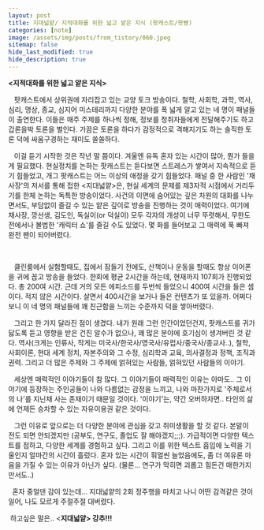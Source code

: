 ```yaml
---
layout: post
title: 지대넓얕/ 지적대화를 위한 넓고 얕은 지식 (팟캐스트/팟빵)
categories: [note]
image: /assets/img/posts/from_tistory/060.jpeg
sitemap: false
hide_last_modified: true
hide_description: true
---
```



  


**<지적대화를 위한 넓고 얕은 지식\>**

  


   팟캐스트에서 상위권에 자리잡고 있는 교양 토크 방송이다. 철학, 사회학, 과학, 역사, 심리, 명상, 종교, 심지어 미스테리까지 다양한 분야를 폭 넓게 알고 있는 네 명이 패널들이 출연한다. 이들은 매주 주제를 하나씩 정해, 정보를 청취자들에게 전달해주기도 하고 갑론을박 토론을 벌인다. 가끔은 토론을 하다가 감정적으로 격해지기도 하는 솔직한 토론 덕에 싸움구경하는 재미도 쏠쏠하다.

  


   이걸 듣기 시작한 것은 작년 말 쯤이다. 겨울엔 유독 혼자 있는 시간이 많아, 뭔가 들을게 필요했다. 현실정치를 논하는 팟캐스트는 듣다보면 스트레스가 쌓여서 지속적으로 듣기 힘들었고, 개그 팟캐스트는 어느 이상의 애정을 갖기 힘들었다. 패널 중 한 사람인 '채사장'의 저서를 통해 접한 <지대넓얕\>은, 현실 세계의 문제를 제3자적 시점에서 거리두기를 한체 논하는 독특한 방송이었다. 사건의 이면에 숨어있는 깊은 차원의 대화를 나누면서도, 부담없이 즐길 수 있는 얕은 깊이로 방송을 진행하는 것이 매력이었다. 여기에 채사장, 깡선생, 김도인, 독실이(or 덕실이) 모두 각자의 개성이 너무 뚜렷해서, 무한도전에서나 볼법한 '캐릭터 쇼'를 즐길 수도 있었다. 몇 화를 들어보고 그 매력에 푹 빠져 완전 팬이 되어버렸다.

  

   클린룸에서 실험할때도, 집에서 잠들기 전에도, 산책이나 운동을 할때도 항상 이어폰을 귀에 꼽고 방송을 들었다. 한회에 평균 2시간을 하는데, 현재까지 107회가 진행되었다. 총 200여 시간. 근데 거의 모든 에피소드를 두번씩 들었으니 400여 시간을 들은 셈이다. 적지 않은 시간이다. 살면서 400시간을 보거나 들은 컨텐츠가 또 있을까. 어쩌다보니 이 네 명의 패널들에 꽤 친근함을 느끼는 수준까지 덕을 쌓아버렸다.

  


   그리고 한 가지 달라진 점이 생겼다. 내가 원래 그런 인간이었던건지, 팟캐스트를 귀가 닳도록 듣고 영향을 받은 건진 알수가 없으나, 꽤 많은 분야에 호기심이 생겨버린 것 같다. 역사(크게는 인류사, 작게는 미국사/한국사/영국사/유럽사/중국사/종교사..), 철학, 사회이론, 현대 세계 정치, 자본주의와 그 수정, 심리학과 교육, 의사결정과 정책, 조직과 권력. 그리고 더 많은 주제와 그 주제에 얽혀있는 사람들, 얽혀있던 사람들의 이야기.

  


   세상엔 매력적인 이야기들이 참 많다. 그 이야기들이 매력적인 이유는 아마도.. 그 이야기에 등장하는 주인공들이 나와 다름없는 감정을 느끼고, 나와 마찬가지로 '주체로서의 나'를 지닌채 사는 존재이기 때문일 것이다. '이야기'는, 약간 오버하자면.. 타인의 삶에 언제든 승차할 수 있는 자유이용권 같은 것이다.

  


   그런 이유로 앞으로는 더 다양한 분야에 관심을 갖고 취미생활을 할 것 같다. 본말이 전도 되면 안되겠지만 (공부도, 연구도, 졸업도 잘 해야겠지;;;). 가급적이면 다양한 텍스트를 접하고, 다양한 세계를 경험하고 싶다. 그리고 이를 위한 텍스트 흡입에 노력을 기울인지 얼마간의 시간이 흘렀다. 혼자 있는 시간이 훠얼씬 늘었음에도, 좀 더 여유론 마음을 가질 수 있는 이유가 아닌가 싶다. (물론... 연구가 막히면 괴롭고 힘든건 매한가지만서도..)

  


  혼자 중얼댄 감이 있는데... 지대넓얕의 2회 정주행을 마치고 나니 어떤 감격같은 것이 일어, 나도 모르게 주절주절 대버렸다.

  


 하고싶은 말은.. <**지대넓얕\> 강추!!!**

  
  



